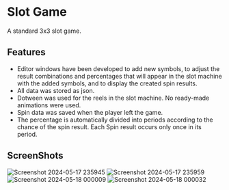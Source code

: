 # Slot Game

A standard 3x3 slot game.

## Features
- Editor windows have been developed to add new symbols, to adjust the result combinations and percentages that will appear in the slot machine with the added symbols, and to display the created spin results.
- All data was stored as json.
- Dotween was used for the reels in the slot machine. No ready-made animations were used.
- Spin data was saved when the player left the game.
- The percentage is automatically divided into periods according to the chance of the spin result. Each Spin result occurs only once in its period.

## ScreenShots
![Screenshot 2024-05-17 235945](https://github.com/mberkayersoy/Spyke-Slot-Game/assets/76611569/53ec41ee-0b8f-45b9-be76-6b144dd6d074)
![Screenshot 2024-05-17 235959](https://github.com/mberkayersoy/Spyke-Slot-Game/assets/76611569/3e37c1a0-3edc-4cfd-9601-035564b11431)
![Screenshot 2024-05-18 000009](https://github.com/mberkayersoy/Spyke-Slot-Game/assets/76611569/f2307b0b-3505-4ae5-8b83-dc9fe2ebbd58)
![Screenshot 2024-05-18 000032](https://github.com/mberkayersoy/Spyke-Slot-Game/assets/76611569/886c6556-02fc-4369-bcaa-298925f85465)



    

  
